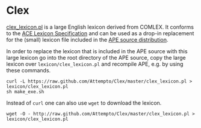 Clex
====

[clex_lexicon.pl](clex_lexicon.pl) is a large English lexicon derived from COMLEX.
It conforms to the [ACE Lexicon Specification](http://attempto.ifi.uzh.ch/site/docs/ace_lexicon.html)
and can be used as a drop-in replacement for the (small) lexicon file
included in the [APE source distribution](https://github.com/Attempto/APE).

In order to replace the lexicon that is included in the APE source
with this large lexicon go into the root directory of the APE source,
copy the large lexicon over `lexicon/clex_lexicon.pl` and recompile APE,
e.g. by using these commands.

	curl -L https://raw.github.com/Attempto/Clex/master/clex_lexicon.pl > lexicon/clex_lexicon.pl
	sh make_exe.sh

Instead of `curl` one can also use `wget` to download the lexicon.

	wget -O - http://raw.github.com/Attempto/Clex/master/clex_lexicon.pl > lexicon/clex_lexicon.pl
